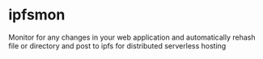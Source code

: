 # ipfsmon
Monitor for any changes in your web application and automatically rehash file or directory and post to ipfs for distributed serverless hosting
